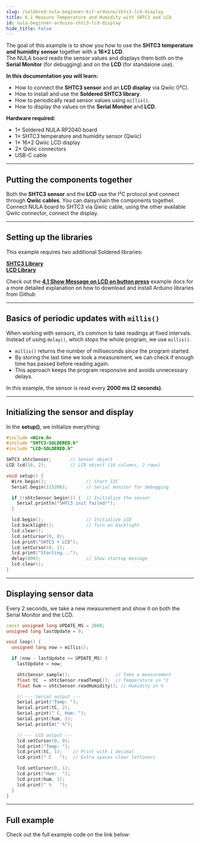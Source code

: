 ```yaml
---
slug: /soldered-nula-beginner-kit-arduino/shtc3-lcd-display
title: 6.1 Measure Temperature and Humidity with SHTC3 and LCD
id: nula-beginner-arduino-shtc3-lcd-display
hide_title: False
---
```


<CenteredImage src="/img/under_construction.png" alt="placeholder" caption="Full example video" width="600px"/>

The goal of this example is to show you how to use the **SHTC3 temperature and humidity sensor** together with a **16×2 LCD**.  
The NULA board reads the sensor values and displays them both on the **Serial Monitor** (for debugging) and on the **LCD** (for standalone use).

<SuccessBox>

**In this documentation you will learn:**
- How to connect the **SHTC3 sensor** and an **LCD display** via Qwiic (I²C).  
- How to install and use the **Soldered SHTC3 library**.  
- How to periodically read sensor values using `millis()`.  
- How to display the values on the **Serial Monitor** and **LCD**.

</SuccessBox>

**Hardware required:**
- 1× Soldered NULA RP2040 board  
- 1× SHTC3 temperature and humidity sensor (Qwiic)  
- 1× 16×2 Qwiic LCD display  
- 2× Qwiic connectors  
- USB-C cable  

<CenteredImage src="/img/under_construction.png" alt="placeholder" caption="All components that are needed" width="600px"/>

---

## Putting the components together

Both the **SHTC3 sensor** and the **LCD** use the I²C protocol and connect through **Qwiic cables**. You can daisychain the components together. Connect NULA board to SHTC3 via Qwiic cable, using the other available Qwiic connector, connect the display.

<CenteredImage src="/img/under_construction.png" alt="placeholder" caption="SHTC3 and LCD connected to NULA with Qwiic cables" width="600px"/>

---

## Setting up the libraries

This example requires two additional Soldered libraries:  

[**SHTC3 Library**](https://github.com/SolderedElectronics/Soldered-SHTC3-Temperature-Humidity-Sensor-Arduino-Library)  
[**LCD Library**](https://github.com/SolderedElectronics/Soldered-LCD-Library)  

Check out the [**4.1 Show Message on LCD on button press**](/documentation/soldered-nula-beginner-kit-arduino/lcd-button-message/#setting-up-the-lcd) example docs for a more detailed explanation on how to download and install Arduino libraries from Github

---

## Basics of periodic updates with `millis()`

When working with sensors, it’s common to take readings at fixed intervals. Instead of using `delay()`, which stops the whole program, we use `millis()`.  

- `millis()` returns the number of milliseconds since the program started.  
- By storing the last time we took a measurement, we can check if enough time has passed before reading again.  
- This approach keeps the program responsive and avoids unnecessary delays.  

In this example, the sensor is read every **2000 ms (2 seconds)**.

---

## Initializing the sensor and display

In the **setup()**, we initialize everything:  

```cpp
#include <Wire.h>
#include "SHTC3-SOLDERED.h"
#include "LCD-SOLDERED.h"

SHTC3 shtcSensor;       // Sensor object
LCD lcd(16, 2);         // LCD object (16 columns, 2 rows)

void setup() {
  Wire.begin();               // Start I2C
  Serial.begin(115200);       // Serial monitor for debugging

  if (!shtcSensor.begin()) {  // Initialize the sensor
    Serial.println("SHTC3 init failed!");
  }

  lcd.begin();                // Initialize LCD
  lcd.backlight();            // Turn on backlight
  lcd.clear();
  lcd.setCursor(0, 0);
  lcd.print("SHTC3 + LCD");
  lcd.setCursor(0, 1);
  lcd.print("Starting...");
  delay(800);                 // Show startup message
  lcd.clear();
}
```

---

## Displaying sensor data

Every 2 seconds, we take a new measurement and show it on both the Serial Monitor and the LCD.

```cpp
const unsigned long UPDATE_MS = 2000;
unsigned long lastUpdate = 0;

void loop() {
  unsigned long now = millis();

  if (now - lastUpdate >= UPDATE_MS) {
    lastUpdate = now;

    shtcSensor.sample();                 // Take a measurement
    float tC  = shtcSensor.readTempC();  // Temperature in °C
    float hum = shtcSensor.readHumidity(); // Humidity in %

    // --- Serial output ---
    Serial.print("Temp: ");
    Serial.print(tC, 2);
    Serial.print(" C, Hum: ");
    Serial.print(hum, 2);
    Serial.println(" %");

    // --- LCD output ---
    lcd.setCursor(0, 0);
    lcd.print("Temp: ");
    lcd.print(tC, 1);    // Print with 1 decimal
    lcd.print(" C   ");  // Extra spaces clear leftovers

    lcd.setCursor(0, 1);
    lcd.print("Hum:  ");
    lcd.print(hum, 1);
    lcd.print(" %   ");
  }
}

```

---

<CenteredImage src="/img/under_construction.png" alt="placeholder" caption="Full example video" width="600px"/>

## Full example

Check out the full example code on the link below:
<QuickLink 
  title="6.1_SHTC_LCD.ino" 
  description="Example that shows how to measure temperature and humidity with the SHTC3 sensor and display the values both on the Serial Monitor and on a 16x2 LCD."
  url="https://github.com/SolderedElectronics/Soldered-NULA-Beginner-kit-Arduino-project-examples/blob/main/6_Environmental_Measurement/6.1_SHTC3_LCD/6.1_SHTC3_LCD.ino" 
/>
